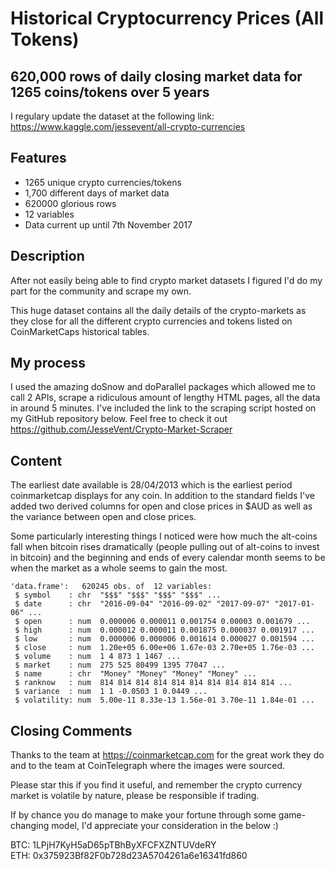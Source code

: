 # Historical Cryptocurrency Prices (All Tokens)
## 620,000 rows of daily closing market data for 1265 coins/tokens over 5 years <br/>

I regulary update the dataset at the following link: <br/>
<https://www.kaggle.com/jessevent/all-crypto-currencies>

## Features
- 1265 unique crypto currencies/tokens 
- 1,700 different days of market data
- 620000 glorious rows
- 12 variables
- Data current up until 7th November 2017

## Description
After not easily being able to find crypto market datasets I figured I'd do my part for the community and scrape my own.

This huge dataset contains all the daily details of the crypto-markets as they close for all the different crypto currencies and tokens listed on CoinMarketCaps historical tables. 

## My process
I used the amazing doSnow and doParallel packages which allowed me to call 2 APIs, scrape a ridiculous amount of lengthy HTML pages, all the data in around 5 minutes. I've included the link to the scraping script hosted on my GitHub repository below. Feel free to check it out <br/>
https://github.com/JesseVent/Crypto-Market-Scraper

## Content
The earliest date available is 28/04/2013 which is the earliest period coinmarketcap displays for any coin. In addition to the standard fields I've added two derived columns for open and close prices in $AUD as well as the variance between open and close prices.

Some particularly interesting things I noticed were how much the alt-coins fall when bitcoin rises dramatically (people pulling out of alt-coins to invest in bitcoin) and the beginning and ends of every calendar month seems to be when the market as a whole seems to gain the most.

    'data.frame':	620245 obs. of  12 variables:
     $ symbol    : chr  "$$$" "$$$" "$$$" "$$$" ...
     $ date      : chr  "2016-09-04" "2016-09-02" "2017-09-07" "2017-01-06" ...
     $ open      : num  0.000006 0.000011 0.001754 0.00003 0.001679 ...
     $ high      : num  0.000012 0.000011 0.001875 0.000037 0.001917 ...
     $ low       : num  0.000006 0.000006 0.001614 0.000027 0.001594 ...
     $ close     : num  1.20e+05 6.00e+06 1.67e-03 2.70e+05 1.76e-03 ...
     $ volume    : num  1 4 873 1 1467 ...
     $ market    : num  275 525 80499 1395 77047 ...
     $ name      : chr  "Money" "Money" "Money" "Money" ...
     $ ranknow   : num  814 814 814 814 814 814 814 814 814 814 ...
     $ variance  : num  1 1 -0.0503 1 0.0449 ...
     $ volatility: num  5.00e-11 8.33e-13 1.56e-01 3.70e-11 1.84e-01 ...

## Closing Comments
Thanks to the team at <https://coinmarketcap.com> for the great work they do and to the team at CoinTelegraph where the images were sourced.

Please star this if you find it useful, and remember the crypto currency market is volatile by nature, please be responsible if trading.

If by chance you do manage to make your fortune through some game-changing model, I'd appreciate your consideration in the below :)

BTC: 1LPjH7KyH5aD65pTBhByXFCFXZNTUVdeRY <br/>
ETH: 0x375923Bf82F0b728d23A5704261a6e16341fd860
